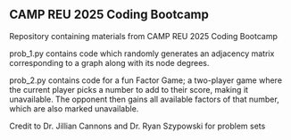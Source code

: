 ## CAMP REU 2025 Coding Bootcamp 

Repository containing materials from CAMP REU 2025 Coding Bootcamp

prob_1.py contains code which randomly generates an adjacency matrix corresponding to a graph along with its node degrees.

prob_2.py contains code for a fun Factor Game; a two-player game where the current player picks a number to add to their score, making it unavailable. The opponent then gains all available factors of that number, which are also marked unavailable.

Credit to Dr. Jillian Cannons and Dr. Ryan Szypowski for problem sets 